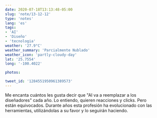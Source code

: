 ```yaml
---
date: 2020-07-18T13:13:48-05:00
slug: 'note/13-12-12'
type: 'notes'
lang: 'es'
tags:
- 'AI'
- 'Diseño'
- 'tecnologia'
weather: '27.9°C'
weather_summary: 'Parcialmente Nublado'
weather_icon: 'partly-cloudy-day'
lat: '25.7554'
long: '-100.4022'

photos:

tweet_id: '1284551950961389573'
---
```

Me encanta cuántos les gusta decir que "AI va a reemplazar a los diseñadores" cada año. Lo entiendo, quieren reacciones y clicks. Pero están equivocados.
Durante años esta profesión ha evolucionado con las herramientas, utilizándolas a su favor y lo seguirán haciendo.    